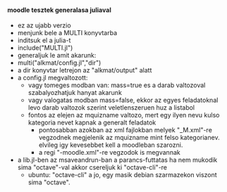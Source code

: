 #### moodle tesztek generalasa juliaval
* ez az ujabb verzio
* menjunk bele a MULTI konyvtarba
* inditsuk el a julia-t
* include("MULTI.jl")
* generaljuk le amit akarunk:
* multi("alkmat/config.jl","dir")
* a dir konyvtar letrejon az "alkmat/output" alatt
* a config.jl megvaltozott:
  * vagy tomeges modban van: mass=true es a darab valtozoval szabalyozhatjuk hanyat akarunk
  * vagy valogatas modban mass=false, ekkor az egyes feladatoknal levo darab valtozok szerint
  veletlenszeruen huz a listabol
  * fontos az elejen az mquizname valtozo, mert egy ilyen nevu kulso kategoria nevet kapnak 
  a generalt feladatok
    * pontosabban azokban az xml fajlokban melyek "_M.xml"-re vegzodnek megjelenik 
    az mquizname mint felso kategorianev. elvileg igy kevesebbet kell a moodleban szarozni.
    * a regi "-moodle.xml"-re vegzodok is megvannak
* a lib.jl-ben az msaveandrun-ban a parancs-futtatas ha nem mukodik sima "octave"-val akkor csereljuk ki
  "octave-cli"-re
  * ubuntu: "octave-cli" a jo, egy masik debian szarmazekon viszont sima "octave".
